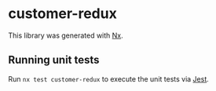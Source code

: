 # customer-redux

This library was generated with [Nx](https://nx.dev).

## Running unit tests

Run `nx test customer-redux` to execute the unit tests via [Jest](https://jestjs.io).
